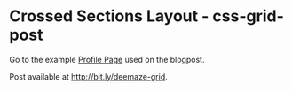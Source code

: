 # Crossed Sections Layout - css-grid-post

Go to the example [Profile Page](index.html) used on the blogpost.

Post available at http://bit.ly/deemaze-grid.
